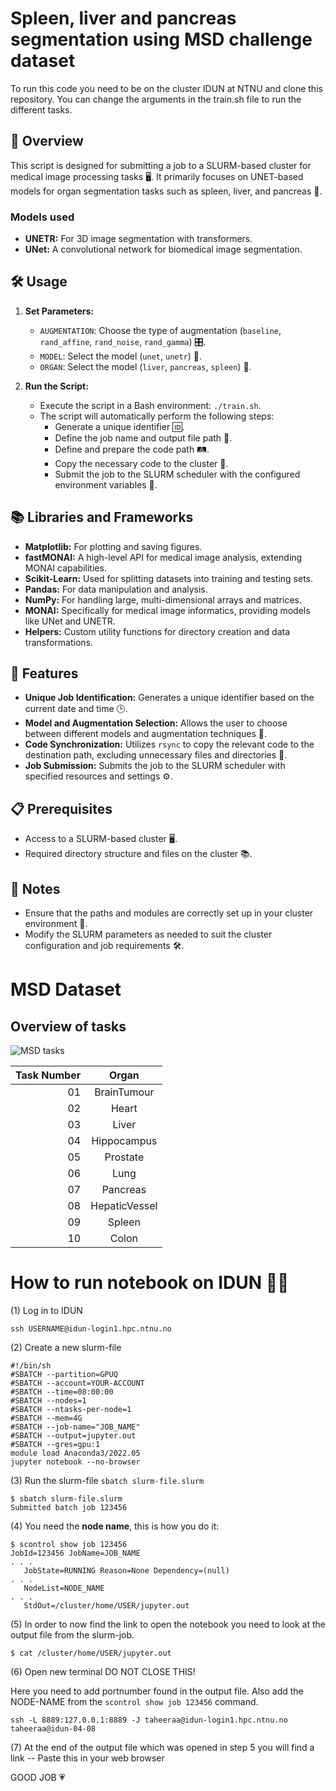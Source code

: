 # Spleen, liver and pancreas segmentation using MSD challenge dataset

To run this code you need to be on the cluster IDUN at NTNU and clone this repository. 
You can change the arguments in the train.sh file to run the different tasks. 

## 🌟 Overview
This script is designed for submitting a job to a SLURM-based cluster for medical image processing tasks 🖥️. It primarily focuses on UNET-based models for organ segmentation tasks such as spleen, liver, and pancreas 🏥.

### Models used
- **UNETR:** For 3D image segmentation with transformers.
- **UNet:** A convolutional network for biomedical image segmentation.

## 🛠️ Usage
1. **Set Parameters:**
   - `AUGMENTATION`: Choose the type of augmentation (`baseline`, `rand_affine`, `rand_noise`, `rand_gamma`) 🎛️.
   - `MODEL`: Select the model (`unet`, `unetr`) 🧬.
   - `ORGAN`: Select the model (`liver`, `pancreas`, `spleen`) 🧬.

2. **Run the Script:**
   - Execute the script in a Bash environment: `./train.sh`.
   - The script will automatically perform the following steps:
     - Generate a unique identifier 🆔.
     - Define the job name and output file path 📝.
     - Define and prepare the code path 🛤️.
     - Copy the necessary code to the cluster 🔄.
     - Submit the job to the SLURM scheduler with the configured environment variables 🚀.

## 📚 Libraries and Frameworks
- **Matplotlib:** For plotting and saving figures.
- **fastMONAI:** A high-level API for medical image analysis, extending MONAI capabilities.
- **Scikit-Learn:** Used for splitting datasets into training and testing sets.
- **Pandas:** For data manipulation and analysis.
- **NumPy:** For handling large, multi-dimensional arrays and matrices.
- **MONAI:** Specifically for medical image informatics, providing models like UNet and UNETR.
- **Helpers:** Custom utility functions for directory creation and data transformations.

## 🚀 Features
- **Unique Job Identification:** Generates a unique identifier based on the current date and time 🕒.
- **Model and Augmentation Selection:** Allows the user to choose between different models and augmentation techniques 🔄.
- **Code Synchronization:** Utilizes `rsync` to copy the relevant code to the destination path, excluding unnecessary files and directories 📁.
- **Job Submission:** Submits the job to the SLURM scheduler with specified resources and settings ⚙️.

## 📋 Prerequisites
- Access to a SLURM-based cluster 🖥️.
- Required directory structure and files on the cluster 📚.

## 📝 Notes
- Ensure that the paths and modules are correctly set up in your cluster environment 🔧.
- Modify the SLURM parameters as needed to suit the cluster configuration and job requirements 🛠️.

# MSD Dataset 

## Overview of tasks

![MSD tasks](https://media.springernature.com/full/springer-static/image/art%3A10.1038%2Fs41467-022-30695-9/MediaObjects/41467_2022_30695_Fig1_HTML.png)

| Task Number | Organ              |
|------------:|:------------------:|
| 01          | BrainTumour        |
| 02          | Heart              |
| 03          | Liver              |
| 04          | Hippocampus        |
| 05          | Prostate           |
| 06          | Lung               |
| 07          | Pancreas           |
| 08          | HepaticVessel      |
| 09          | Spleen             |
| 10          | Colon              |

# How to run notebook on IDUN 😮‍💨

(1) Log in to IDUN

````
ssh USERNAME@idun-login1.hpc.ntnu.no
````

(2) Create a new slurm-file 

````
#!/bin/sh
#SBATCH --partition=GPUQ
#SBATCH --account=YOUR-ACCOUNT
#SBATCH --time=08:00:00
#SBATCH --nodes=1
#SBATCH --ntasks-per-node=1
#SBATCH --mem=4G
#SBATCH --job-name="JOB_NAME"
#SBATCH --output=jupyter.out
#SBATCH --gres=gpu:1
module load Anaconda3/2022.05
jupyter notebook --no-browser
````

(3) Run the slurm-file `sbatch slurm-file.slurm`

````
$ sbatch slurm-file.slurm
Submitted batch job 123456
````

(4) You need the **node name**, this is how you do it: 
````
$ scontrol show job 123456
JobId=123456 JobName=JOB_NAME
. . .
   JobState=RUNNING Reason=None Dependency=(null)
. . .
   NodeList=NODE_NAME
. . .
   StdOut=/cluster/home/USER/jupyter.out
````

(5) In order to now find the link to open the notebook you need to look at the output file from the slurm-job. 

````
$ cat /cluster/home/USER/jupyter.out
````

(6) Open new terminal DO NOT CLOSE THIS!

Here you need to add portnumber found in the output file. Also add the NODE-NAME from the `scontrol show job 123456` command.
````
ssh -L 8889:127.0.0.1:8889 -J taheeraa@idun-login1.hpc.ntnu.no taheeraa@idun-04-08
````

(7) At the end of the output file which was opened in step 5 you will find a link -- Paste  this in  your web browser

GOOD JOB 💗
